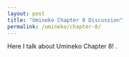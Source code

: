```yaml
---
layout: post
title: "Umineko Chapter 8 Discussion"
permalink: /umineko/chapter-8/
---
```

Here I talk about Umineko Chapter 8!
.